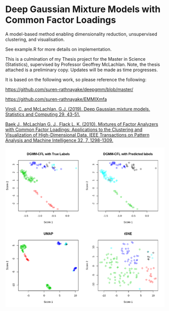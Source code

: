 # Deep Gaussian Mixture Models with Common Factor Loadings

A model-based method enabling dimensionality reduction, unsupervised clustering, and visualisation.

See example.R for more details on implementation.

This is a culmination of my Thesis project for the Master in Science (Statistics), supervised by Professor Geoffrey McLachlan.
Note, the thesis attached is a preliminary copy. Updates will be made as time progresses.

It is based on the following work, so please reference the following:

https://github.com/suren-rathnayake/deepgmm/blob/master/

https://github.com/suren-rathnayake/EMMIXmfa

[Viroli, C. and McLachlan, G.J. (2019). Deep Gaussian mixture models. Statistics and Computing 29, 43-51.](https://link.springer.com/article/10.1007/s11222-017-9793-z)

[Baek J., McLachlan G. J., Flack L. K. (2010). Mixtures of Factor Analyzers with Common Factor Loadings: Applications to the Clustering and Visualization of High-Dimensional Data. IEEE Transactions on Pattern Analysis and Machine Intelligence 32, 7, 1298-1309.](https://ieeexplore.ieee.org/document/5184847)

![](goolam_et_al.png)
